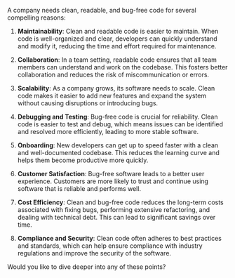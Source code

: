 A company needs clean, readable, and bug-free code for several compelling reasons:

1. **Maintainability**: Clean and readable code is easier to maintain. When code is well-organized and clear, developers can quickly understand and modify it, reducing the time and effort required for maintenance.

2. **Collaboration**: In a team setting, readable code ensures that all team members can understand and work on the codebase. This fosters better collaboration and reduces the risk of miscommunication or errors.

3. **Scalability**: As a company grows, its software needs to scale. Clean code makes it easier to add new features and expand the system without causing disruptions or introducing bugs.

4. **Debugging and Testing**: Bug-free code is crucial for reliability. Clean code is easier to test and debug, which means issues can be identified and resolved more efficiently, leading to more stable software.

5. **Onboarding**: New developers can get up to speed faster with a clean and well-documented codebase. This reduces the learning curve and helps them become productive more quickly.

6. **Customer Satisfaction**: Bug-free software leads to a better user experience. Customers are more likely to trust and continue using software that is reliable and performs well.

7. **Cost Efficiency**: Clean and bug-free code reduces the long-term costs associated with fixing bugs, performing extensive refactoring, and dealing with technical debt. This can lead to significant savings over time.

8. **Compliance and Security**: Clean code often adheres to best practices and standards, which can help ensure compliance with industry regulations and improve the security of the software.

Would you like to dive deeper into any of these points?

<!--
**mmangus1/mmangus1** is a ✨ _special_ ✨ repository because its `README.md` (this file) appears on your GitHub profile.

Here are some ideas to get you started:

- 🔭 I’m currently working on ...
- 🌱 I’m currently learning ...
- 👯 I’m looking to collaborate on ...
- 🤔 I’m looking for help with ...
- 💬 Ask me about ...
- 📫 How to reach me: ...
- 😄 Pronouns: ...
- ⚡ Fun fact: ...
-->
